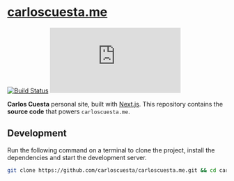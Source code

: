 # [carloscuesta.me](https://carloscuesta.me)

[![Build Status](https://img.shields.io/github/workflow/status/carloscuesta/carloscuesta.me/CI?style=flat-square)](https://github.com/carloscuesta/carloscuesta.me/actions?query=workflow%3ACI+branch%3Amaster)
[![Coverage](https://img.shields.io/codecov/c/github/carloscuesta/carloscuesta.me?style=flat-square)](https://codecov.io/gh/carloscuesta/carloscuesta.me)

**Carlos Cuesta** personal site, built with [Next.js](https://nextjs.org/). This repository contains the **source code** that powers `carloscuesta.me`.

## Development

Run the following command on a terminal to clone the project, install the dependencies and start the development server.

```bash
git clone https://github.com/carloscuesta/carloscuesta.me.git && cd carloscuesta.me && yarn install && yarn run dev
```
